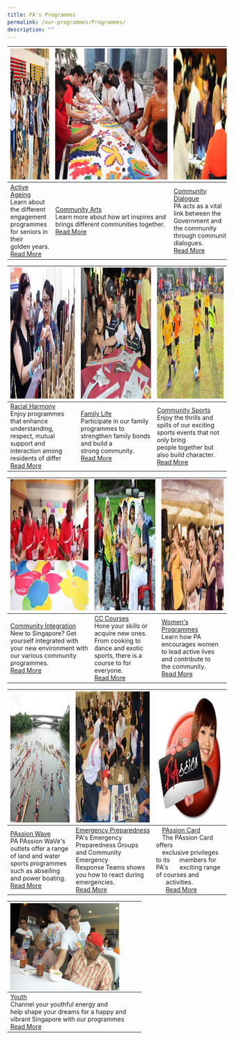 ```yaml
---
title: PA's Programmes
permalink: /our-programmes/Programmes/
description: ""
---
```

| <img style="height:300px;width:400px" src="/images/Programmes/main-activeageing_edited.jpg"> | <img style="height:300px;width:400px" src="/images/Programmes/main-communityarts_edited.jpg">| <img style="height:300px;width:400px" src="/images/Programmes/main-communitydialogue_edited.jpg"> |
| -------- | -------- | -------- |
| [Active Ageing](/our-programmes/Active-Ageing)<br>Learn about the different engagement programmes for seniors in their golden years.  <br> [Read More](/our-programmes/Active-Ageing)  |<a href="/our-programmes/Community-Arts">Community Arts</a><br>Learn more about how art inspires and  brings different communities together.<br><a href="our-programmes/Community-Arts">Read More</a>| [Community Dialogue](/our-programmes/Community-Dialogue)<br>PA acts as a vital link between the Government and the community through community dialogues.<br>[Read More](/our-programmes/Community-Dialogue) |



| <img style="height:300px;width:400px"  src="/images/Programmes/main-racialharmony.jpg">|<img style="height:300px;width:400px"  src="/images/Programmes/main-familylife.jpg">| <img style="height:300px;width:400px"  src="/images/Programmes/main-communitysports.jpg">|
| -------- | -------- | -------- |
| [Racial Harmony](/our-programmes/Racial-Harmony) <br>Enjoy programmes that enhance understanding, respect, mutual support and interaction among residents of differ<br>  [Read More](/our-programmes/Racial-Harmony)  | [Family Life](/our-programmes/Family-life)   <br>Participate in our family programmes to strengthen family bonds and build a strong community.<br>[Read More](/our-programmes/Family-Life)  | [Community Sports](/our-programmes/Community-Sports)  <br>Enjoy the thrills and spills of our exciting sports events that not only bring people together but also build character. <br>[Read More](/our-programmes/Community-Sports)  |



| <img style="height:300px;width:400px"   src="/images/Programmes/main-communityintegration.jpg"> | <img style="height:300px;width:400px"  src="/images/Programmes/main-cccourses_edited.jpg"> | <img style="height:300px;width:400px" src="/images/Programmes/main-womensprogrammes_edited.jpg"> |
| -------- | -------- | -------- |
| [Community Integration](/our-programmes/Community-Integration)  <br>New to Singapore? Get yourself integrated with your new environment with our various community programmes.<br>[Read More](/our-programmes/Community-Integration)  | [CC Courses](/our-programmes/CC-Courses/CC-Courses) <br>Hone your skills or acquire new ones. From cooking to dance and exotic sports, there is a course to for everyone.<br>[Read More](/our-programmes/CC-Courses/CC-Courses)    | [Women's Programmes](/our-programmes/Womens-Programmes) <br>Learn how PA encourages women to lead active lives and contribute to the community.<br>[Read More](/our-programmes/Womens-Programmes)    |



| <img style="height:300px;width:400px"   src="/images/Programmes/main-waterventure.jpg"> | <img style="height:300px;width:400px" src="/images/Programmes/main-emergencypreparedness_edited.jpg">| <img style="height:300px;width:400px" src="/images/Programmes/main-passioncard.jpg">|
| -------- | -------- | -------- |
| [PAssion Wave](/our-programmes/PAssion-Wave/PAssion-WaVe) <br>PA PAssion WaVe's outlets offer a range of land and water sports programmes such as abseiling and power boating. <br>[Read More](/our-programmes/PAssion-Wave/PAssion-WaVe) | [Emergency Preparedness](/our-programmes/Emergency-Preparedness)<br>PA's Emergency Preparedness Groups and Community Emergency Response Teams shows you how to react during emergencies.<br>[Read More](/our-programmes/Emergency-Preparedness)     | &emsp;[PAssion Card](/our-programmes/PAssion-Card) <br>&emsp;The PAssion Card offers <br>&emsp;exclusive privileges to its &nbsp;&nbsp;&nbsp;&nbsp;&nbsp;members for PA's &nbsp;&nbsp;&nbsp;&nbsp;&nbsp;&nbsp;exciting range of courses and &nbsp;&nbsp;&nbsp;&nbsp;&nbsp;&nbsp;activities.<br>&nbsp;&nbsp;&nbsp;&nbsp;&nbsp;&nbsp;[Read More](/our-programmes/PAssion-Card)    |



| <img style="height:200px;width:250px" align="left" src="/images/Programmes/main-youth_edited.jpg"> | ||
| -------- |--------|--------|
| [Youth](/our-programmes/Youth) <br>Channel your youthful energy and <br>help shape your dreams for a happy and <br>vibrant Singapore with our programmes<br>[Read More](/our-programmes/Youth)   |||